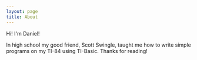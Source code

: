 ```yaml
---
layout: page
title: About
---
```


Hi! I'm Daniel!

In high school my good friend, Scott Swingle, taught me how to write simple programs on my TI-84 using TI-Basic. 
Thanks for reading!
